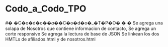 # Codo_a_Codo_TPO
#� �C�o�d�o�_�a�_�C�o�d�o�_�T�P�O�
�
�
Se agrega una solapa de Nosotros que contiene informacion de contacto,
Se agrega un corte responsive 
Se agrega la lectura de base de JSON
Se linkean los dos HMTLs de afiliados.html y de nosotros.html
